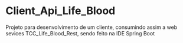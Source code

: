 # Client_Api_Life_Blood
Projeto para desenvolvimento de um cliente, consumindo assim a web sevices TCC_Life_Blood_Rest, sendo feito na IDE Spring Boot
